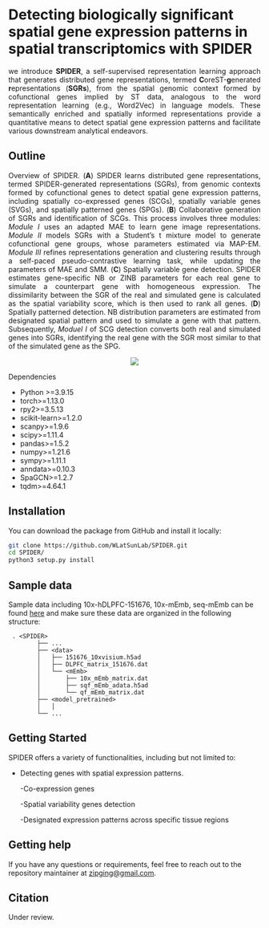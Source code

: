 # Detecting biologically significant spatial gene expression patterns in spatial transcriptomics with SPIDER

<p align="justify">
  we introduce <strong>SPIDER</strong>, a self-supervised representation learning approach that generates distributed gene representations, termed <strong>C</strong>oreST-<strong>g</strong>enerated <strong>r</strong>epresentations (<strong>SGRs</strong>), from the spatial genomic context formed by cofunctional genes implied by ST data, analogous to the word representation learning (e.g., Word2Vec) in language models. These semantically enriched and spatially informed representations provide a quantitative means to detect spatial gene expression patterns and facilitate various downstream analytical endeavors.
</p>


## Outline
<p align="justify">
  Overview of SPIDER. (<strong>A</strong>) SPIDER learns distributed gene representations, termed SPIDER-generated representations (SGRs), from genomic contexts formed by cofunctional genes to detect spatial gene expression patterns, including spatially co-expressed genes (SCGs), spatially variable genes (SVGs), and spatially patterned genes (SPGs). (<strong>B</strong>) Collaborative generation of SGRs and identification of SCGs. This process involves three modules: <em>Module I</em> uses an adapted MAE to learn gene image representations. <em>Module II</em> models SGRs with a Student’s t mixture model to generate cofunctional gene groups, whose parameters estimated via MAP-EM. <em>Module III</em> refines representations generation and clustering results through a self-paced pseudo-contrastive learning task, while updating the parameters of MAE and SMM. (<strong>C</strong>) Spatially variable gene detection. 
  SPIDER estimates gene-specific NB or ZINB parameters for each real gene to simulate a counterpart gene with homogeneous expression. The dissimilarity between the SGR of the real and simulated gene is calculated as the spatial variability score, which is then used to rank all genes. (<strong>D</strong>) Spatially patterned detection. NB distribution parameters are estimated from designated spatial pattern and used to simulate a gene with that pattern. Subsequently, <em>Moduel I</em> of SCG detection converts both real and simulated genes into SGRs, identifying the real gene with the SGR most similar to that of the simulated gene as the SPG.
</p>

<p align="center">
  <img src="https://github.com/user-attachments/assets/ddeacfac-a9d7-47a1-8805-dcfd5b203ef9">
</p


## Dependencies
- Python >=3.9.15
- torch>=1.13.0
- rpy2>=3.5.13
- scikit-learn>=1.2.0
- scanpy>=1.9.6
- scipy>=1.11.4
- pandas>=1.5.2
- numpy>=1.21.6
- sympy>=1.11.1
- anndata>=0.10.3
- SpaGCN>=1.2.7
- tqdm>=4.64.1

## Installation
You can download the package from GitHub and install it locally:
```bash
git clone https://github.com/WLatSunLab/SPIDER.git
cd SPIDER/
python3 setup.py install
```

## Sample data
Sample data including 10x-hDLPFC-151676, 10x-mEmb, seq-mEmb can be found [here](https://drive.google.com/drive/folders/1C3Gk-HVYp2dQh4id8H68M9p8IWEOIut_?usp=drive_link) and make sure these data are organized in the following structure:
```
 . <SPIDER>
        ├── ...
        ├── <data>
        │   ├── 151676_10xvisium.h5ad
        │   ├── DLPFC_matrix_151676.dat
        │   └── <mEmb>
        │       ├── 10x_mEmb_matrix.dat
        │       ├── sqf_mEmb_adata.h5ad
        │       └── qf_mEmb_matrix.dat
        ├── <model_pretrained>
        │   │
        └── ...

```

## Getting Started
SPIDER offers a variety of functionalities, including but not limited to:
- Detecting genes with spatial expression patterns.

  -Co-expression genes
  
  -Spatial variability genes detection
  
  -Designated expression patterns across specific tissue regions
  





## Getting help
If you have any questions or requirements, feel free to reach out to the repository maintainer at zipging@gmail.com.


## Citation
Under review.
